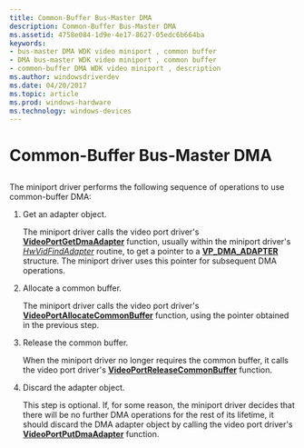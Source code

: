 ```yaml
---
title: Common-Buffer Bus-Master DMA
description: Common-Buffer Bus-Master DMA
ms.assetid: 4758e084-1d9e-4e17-8627-05edc6b664ba
keywords:
- bus-master DMA WDK video miniport , common buffer
- DMA bus-master WDK video miniport , common buffer
- common-buffer DMA WDK video miniport , description
ms.author: windowsdriverdev
ms.date: 04/20/2017
ms.topic: article
ms.prod: windows-hardware
ms.technology: windows-devices
---
```


# Common-Buffer Bus-Master DMA


## <span id="ddk_common_buffer_bus_master_dma_gg"></span><span id="DDK_COMMON_BUFFER_BUS_MASTER_DMA_GG"></span>


The miniport driver performs the following sequence of operations to use common-buffer DMA:

1.  Get an adapter object.

    The miniport driver calls the video port driver's [**VideoPortGetDmaAdapter**](https://msdn.microsoft.com/library/windows/hardware/ff570312) function, usually within the miniport driver's [*HwVidFindAdapter*](https://msdn.microsoft.com/library/windows/hardware/ff567332) routine, to get a pointer to a [**VP\_DMA\_ADAPTER**](https://msdn.microsoft.com/library/windows/hardware/ff570570) structure. The miniport driver uses this pointer for subsequent DMA operations.

2.  Allocate a common buffer.

    The miniport driver calls the video port driver's [**VideoPortAllocateCommonBuffer**](https://msdn.microsoft.com/library/windows/hardware/ff570178) function, using the pointer obtained in the previous step.

3.  Release the common buffer.

    When the miniport driver no longer requires the common buffer, it calls the video port driver's [**VideoPortReleaseCommonBuffer**](https://msdn.microsoft.com/library/windows/hardware/ff570355) function.

4.  Discard the adapter object.

    This step is optional. If, for some reason, the miniport driver decides that there will be no further DMA operations for the rest of its lifetime, it should discard the DMA adapter object by calling the video port driver's [**VideoPortPutDmaAdapter**](https://msdn.microsoft.com/library/windows/hardware/ff570335) function.

 

 





